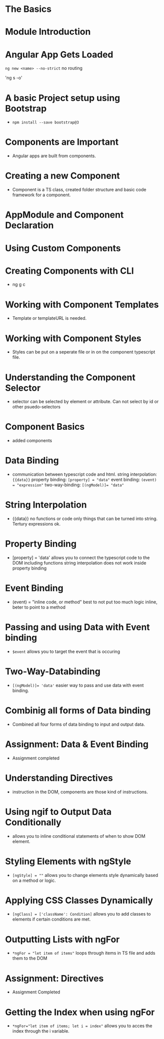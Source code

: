 # The Basics
  # Module Introduction
  # Angular App Gets Loaded
  `ng new <name> --no-strict`
  no routing

  'ng s -o'
  # A basic Project setup using Bootstrap
  - `npm install --save bootstrap@3`
  # Components are Important
  - Angular apps are built from components.
  # Creating a new Component
  - Component is a TS class, created folder structure and basic code framework for a component.
  # AppModule and Component Declaration
  # Using Custom Components
  # Creating Components with CLI
  - ng g c <name>
  # Working with Component Templates
  - Template or templateURL is needed.
  # Working with Component Styles
  - Styles can be put on a seperate file or in on the component typescript file.
  # Understanding the Component Selector
  - selector can be selected by element or attribute. Can not select by id or other psuedo-selectors
  # Component Basics
  - added components
  # Data Binding
  - communication between typescript code and html.
  string interpolation: `{{data}}`
  property binding: `[property] = "data"`
  event binding: `(event) = "expression"`
  two-way-binding: `[(ngModel)]= "data"`
  # String Interpolation
  - {{data}} no functions or code only things that can be turned into string. Tertury expressions ok.
  # Property Binding
  - [property] = 'data' allows you to connect the typescript code to the DOM including functions
  string interpolation does not work inside property binding
  # Event Binding
  - (event) = "inline code, or method"
  best to not put too much logic inline, beter to point to a method
  # Passing and using Data with Event binding
  - `$event` allows you to target the event that is occuring
  # Two-Way-Databinding
  - `[(ngModel)]= 'data'` easier way to pass and use data with event binding.
  # Combinig all forms of Data binding
  - Combined all four forms of data binding to input and output data.
  # Assignment: Data & Event Binding
  - Assignment completed
  # Understanding Directives
  - instruction in the DOM, components are those kind of instructions.
  # Using ngif to Output Data Conditionally
  - allows you to inline conditional statements of when to show DOM element.
  # Styling Elements with ngStyle
  - `[ngStyle] = ""` allows you to change elements style dynamically based on a method or logic.
  # Applying CSS Classes Dynamically
  - `[ngClass] = ['className': Condition]`
    allows you to add classes to elements if certain conditions are met.
  # Outputting Lists with ngFor
  - `*ngFor = "let item of items"` loops through items in TS file and adds them to the DOM
  # Assignment: Directives
  - Assignment Completed
  # Getting the Index when using ngFor
  - `*ngFor="let item of items; let i = index"` allows you to acces the index through the i variable.